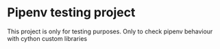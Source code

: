 # Pipenv testing project

This project is only for testing purposes.
Only to check pipenv behaviour with cython custom libraries

